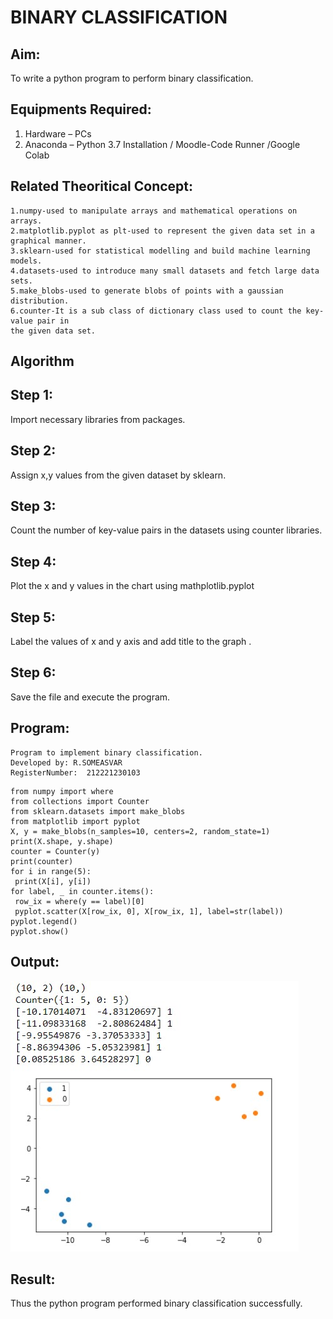 # BINARY CLASSIFICATION
## Aim:
To write a python program to perform binary classification.

## Equipments Required:
1. Hardware – PCs
2. Anaconda – Python 3.7 Installation / Moodle-Code Runner /Google Colab

## Related Theoritical Concept:
```
1.numpy-used to manipulate arrays and mathematical operations on arrays. 
2.matplotlib.pyplot as plt-used to represent the given data set in a 
graphical manner. 
3.sklearn-used for statistical modelling and build machine learning models. 
4.datasets-used to introduce many small datasets and fetch large data sets. 
5.make_blobs-used to generate blobs of points with a gaussian distribution. 
6.counter-It is a sub class of dictionary class used to count the key-value pair in 
the given data set. 

```

## Algorithm
## Step 1: 
Import necessary libraries from packages. 
## Step 2: 
Assign x,y values from the given dataset by sklearn. 
## Step 3: 
Count the number of key-value pairs in the datasets using counter libraries. 
## Step 4: 
Plot the x and y values in the chart using mathplotlib.pyplot 
## Step 5: 
Label the values of x and y axis and add title to the graph . 
## Step 6: 
Save the file and execute the program.

## Program:
```
Program to implement binary classification.
Developed by: R.SOMEASVAR
RegisterNumber:  212221230103
```
```
from numpy import where 
from collections import Counter 
from sklearn.datasets import make_blobs 
from matplotlib import pyplot 
X, y = make_blobs(n_samples=10, centers=2, random_state=1) 
print(X.shape, y.shape) 
counter = Counter(y) 
print(counter) 
for i in range(5): 
 print(X[i], y[i])  
for label, _ in counter.items(): 
 row_ix = where(y == label)[0] 
 pyplot.scatter(X[row_ix, 0], X[row_ix, 1], label=str(label)) 
pyplot.legend() 
pyplot.show() 
```

## Output:
![binary classification plot](1.jpg)


## Result:
Thus the python program performed binary classification successfully.
